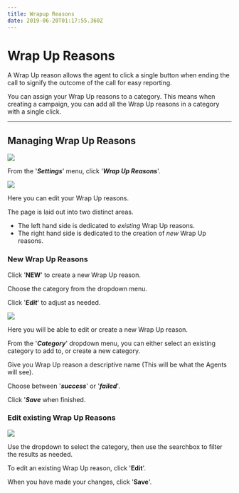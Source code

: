```yaml
---
title: Wrapup Reasons
date: 2019-06-20T01:17:55.360Z
---
```

# Wrap Up Reasons

A Wrap Up reason allows the agent to click a single button when ending the call to signify the outcome of the call for easy reporting.

You can assign your Wrap Up reasons to a category. This means when creating a campaign, you can add all the Wrap Up reasons in a category with a single click.

- - -

## Managing Wrap Up Reasons

![](/images/clouddial_webhook_menu.png)

From the '***Settings***' menu, click '***Wrap Up Reasons***'.

<img style="width: auto; height: auto;" src="/images/clouddial_wrapup_reasons.png">

Here you can edit your Wrap Up reasons. 

The page is laid out into two distinct areas.

* The left hand side is dedicated to *existing* Wrap Up reasons.
* The right hand side is dedicated to the creation of *new* Wrap Up reasons.

### New Wrap Up Reasons

Click '**NEW**' to create a new Wrap Up reason.

Choose the category from the dropdown menu.

Click '***Edit***' to adjust as needed.

<img style="width: auto; height: auto;" src="/images/clouddial_wrapup_3.png">

Here you will be able to edit or create a new Wrap Up reason.

From the '***Category***' dropdown menu, you can either select an existing category to add to, or create a new category.

Give you Wrap Up reason a descriptive name (This will be what the Agents will see).

Choose between '***success***' or '***failed***'.

Click '***Save*** when finished.

### Edit existing Wrap Up Reasons

![](/images/clouddial_wrapup_searchedit.png)

Use the dropdown to select the category, then use the searchbox to filter the results as needed.

To edit an existing Wrap Up reason, click '**Edit**'.

When you have made your changes, click '**Save**'.